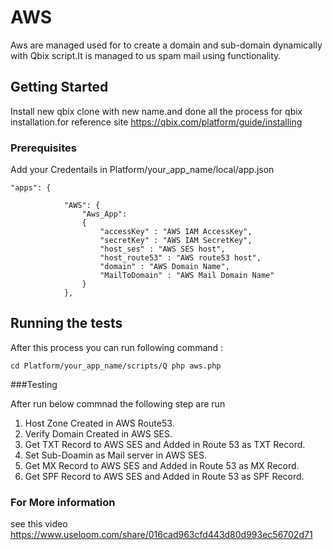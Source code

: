 # AWS

Aws are managed used for to create a domain and sub-domain dynamically with Qbix script.It is managed to us spam mail using functionality.

## Getting Started

Install new qbix clone with new name.and done all the process for qbix installation.for reference site https://qbix.com/platform/guide/installing

### Prerequisites

Add your Credentails in Platform/your_app_name/local/app.json 

```
"apps": {
			
			"AWS": {
				"Aws_App": 
				{
					"accessKey" : "AWS IAM AccessKey",
					"secretKey" : "AWS IAM SecretKey",
					"host_ses" : "AWS SES host",
					"host_route53" : "AWS route53 host",
					"domain" : "AWS Domain Name",
					"MailToDomain" : "AWS Mail Domain Name"
				}
			},
```

## Running the tests

After this process you can run following command :

```
cd Platform/your_app_name/scripts/Q php aws.php
```

###Testing

After run below commnad the following step are run

1) Host Zone Created in AWS Route53.
2) Verify Domain Created in AWS SES.
3) Get TXT Record to AWS SES and Added in Route 53 as TXT Record.
4) Set Sub-Doamin as Mail server in AWS SES.
5) Get MX Record to AWS SES and Added in Route 53 as MX Record.
6) Get SPF Record to AWS SES and Added in Route 53 as SPF Record.


### For More information 

see this video https://www.useloom.com/share/016cad963cfd443d80d993ec56702d71


 